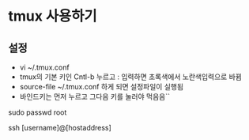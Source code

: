 # tmux 사용하기

## 설정
- vi ~/.tmux.conf
- tmux의 기본 키인 Cntl-b 누르고 : 입력하면 초록색에서 노란색입력으로 바뀜
- source-file ~/.tmux.conf 하게 되면 설정파일이 실행됨
- 바인드키는 먼저 누르고 그다음 키를 눌러야 먹음음``

sudo passwd root

ssh [username]@[hostaddress]
